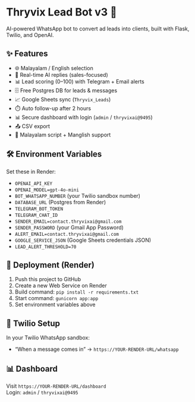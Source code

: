 # Thryvix Lead Bot v3 🚀

AI-powered WhatsApp bot to convert ad leads into clients, built with Flask, Twilio, and OpenAI.

## ✨ Features
- 🌐 Malayalam / English selection
- 🤖 Real-time AI replies (sales-focused)
- 📊 Lead scoring (0–100) with Telegram + Email alerts
- 🗄️ Free Postgres DB for leads & messages
- 📈 Google Sheets sync (`Thryvix_Leads`)
- ⏱️ Auto follow-up after 2 hours
- 📊 Secure dashboard with login (`admin` / `thryvixai@9495`)
- 📤 CSV export
- 🧠 Malayalam script + Manglish support

## 🛠️ Environment Variables
Set these in Render:
- `OPENAI_API_KEY`
- `OPENAI_MODEL=gpt-4o-mini`
- `BOT_WHATSAPP_NUMBER` (your Twilio sandbox number)
- `DATABASE_URL` (Postgres from Render)
- `TELEGRAM_BOT_TOKEN`
- `TELEGRAM_CHAT_ID`
- `SENDER_EMAIL=contact.thryvixai@gmail.com`
- `SENDER_PASSWORD` (your Gmail App Password)
- `ALERT_EMAIL=contact.thryvixai@gmail.com`
- `GOOGLE_SERVICE_JSON` (Google Sheets credentials JSON)
- `LEAD_ALERT_THRESHOLD=70`

## 🚀 Deployment (Render)
1. Push this project to GitHub  
2. Create a new Web Service on Render  
3. Build command: `pip install -r requirements.txt`  
4. Start command: `gunicorn app:app`  
5. Set environment variables above

## 📡 Twilio Setup
In your Twilio WhatsApp sandbox:
- “When a message comes in” → `https://YOUR-RENDER-URL/whatsapp`

## 📊 Dashboard
Visit `https://YOUR-RENDER-URL/dashboard`  
Login: `admin` / `thryvixai@9495`

